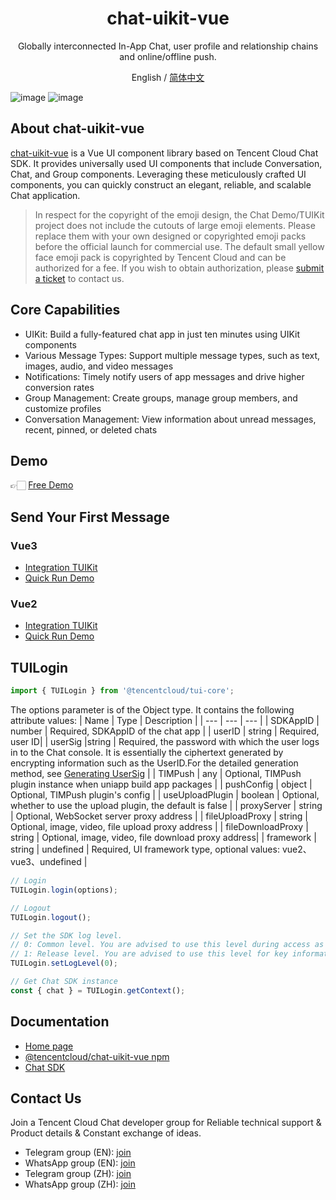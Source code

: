 <h1 align="center">chat-uikit-vue</h1>
<p align="center">
  Globally interconnected In-App Chat, user profile and relationship chains and online/offline push.
</p>
<p align="center">
  <span>English / </span>
  <a href="https://github.com/TencentCloud/chat-uikit-vue/blob/main/.github/README_ZH.md">简体中文</a>
</p>

![image](https://github.com/TencentCloud/chat-uikit-vue/assets/57951148/7bd24604-1e5e-4541-8992-245dccbbc810)
![image](https://github.com/TencentCloud/chat-uikit-vue/assets/57951148/40ae2f49-39ae-432d-8d1b-5b46414bc3b4)

## About chat-uikit-vue

[chat-uikit-vue](https://www.npmjs.com/package/@tencentcloud/chat-uikit-vue) is a Vue UI component library based on Tencent Cloud Chat SDK. It provides universally used UI components that include Conversation, Chat, and Group components. Leveraging these meticulously crafted UI components, you can quickly construct an elegant, reliable, and scalable Chat application.

> In respect for the copyright of the emoji design, the Chat Demo/TUIKit project does not include the cutouts of large emoji elements. Please replace them with your own designed or copyrighted emoji packs before the official launch for commercial use. The default small yellow face emoji pack is copyrighted by Tencent Cloud and can be authorized for a fee. If you wish to obtain authorization, please [submit a ticket](https://console.tencentcloud.com/workorder/category?level1_id=29&level2_id=40&source=14&data_title=Chat&step=1) to contact us.


## Core Capabilities

- UIKit: Build a fully-featured chat app in just ten minutes using UIKit components
- Various Message Types: Support multiple message types, such as text, images, audio, and video messages
- Notifications: Timely notify users of app messages and drive higher conversion rates
- Group Management: Create groups, manage group members, and customize profiles
- Conversation Management: View information about unread messages, recent, pinned, or deleted chats

## Demo

👉🏻 [Free Demo](https://web.sdk.qcloud.com/im/demo/intl/index.html?scene=social)

## Send Your First Message

### Vue3
- [Integration TUIKit](https://trtc.io/document/58644?platform=web&product=chat)
- [Quick Run Demo](https://github.com/TencentCloud/chat-uikit-vue/blob/main/Vue3/Demo/README.md)

### Vue2
- [Integration TUIKit](https://trtc.io/document/58644?platform=web&product=chat)
- [Quick Run Demo](https://github.com/TencentCloud/chat-uikit-vue/blob/main/Vue2/Demo/README.md)


## TUILogin 

``` javascript
import { TUILogin } from '@tencentcloud/tui-core';
```
The options parameter is of the Object type. It contains the following attribute values:
| Name | Type | Description |
| --- | --- | --- |
| SDKAppID | number | Required, SDKAppID of the chat app |
| userID | string | Required, user ID|
| userSig |string | Required, the password with which the user logs in to the Chat console. It is essentially the ciphertext generated by encrypting information such as the UserID.For the detailed generation method, see [Generating UserSig](https://trtc.io/document/34385) |
| TIMPush | any | Optional, TIMPush plugin instance when uniapp build app packages |
| pushConfig | object | Optional, TIMPush plugin's config |
| useUploadPlugin | boolean | Optional, whether to use the upload plugin, the default is false |
| proxyServer | string | Optional, WebSocket server proxy address |
| fileUploadProxy | string | Optional, image, video, file upload proxy address |
| fileDownloadProxy | string | Optional, image, video, file download proxy address|
| framework | string \| undefined | Required, UI framework type, optional values: vue2、vue3、undefined |

``` javascript
// Login
TUILogin.login(options);
```

``` javascript
// Logout
TUILogin.logout();
```

``` javascript
// Set the SDK log level.
// 0: Common level. You are advised to use this level during access as it covers more logs.
// 1: Release level. You are advised to use this level for key information in a production environment.
TUILogin.setLogLevel(0); 
```

``` javascript
// Get Chat SDK instance
const { chat } = TUILogin.getContext();
```

## Documentation
- [Home page](https://trtc.io/document/50061?platform=web&product=chat)
- [@tencentcloud/chat-uikit-vue npm](https://www.npmjs.com/package/@tencentcloud/chat-uikit-vue)
- [Chat SDK](https://trtc.io/document/34309?platform=web&product=chat)

## Contact Us
Join a Tencent Cloud Chat developer group for Reliable technical support & Product details & Constant exchange of ideas.
- Telegram group (EN): [join](https://t.me/+1doS9AUBmndhNGNl)
- WhatsApp group (EN): [join](https://chat.whatsapp.com/Gfbxk7rQBqc8Rz4pzzP27A)
- Telegram group (ZH): [join](https://t.me/tencent_imsdk)
- WhatsApp group (ZH): [join](https://chat.whatsapp.com/IVa11ZkVmKTEwSWsAzSyik)
